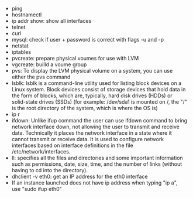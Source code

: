 - ping
- hostnamectl 
- ip addr show: show all interfaces 
- telnet
- curl
- mysql: check if user + password is correct with flags -u and -p
- netstat
- iptables
- pvcreate: prepare physical voumes for use with LVM 
- vgcreate: builld a voume group
- pvs: To display the LVM physical volume on a system, you can use either the pvs command 
- lsblk: lsblk is a command-line utility used for listing block devices on a Linux system. Block devices consist of storage devices that hold data in the form of blocks, which are, typically, hard disk drives (HDDs) or solid-state drives (SSDs)
(for example: /dev/sda1 is mounted on /, the "/" is the root directory of the system, which is where the OS is)
- ip r 
- ifdown: Unlike ifup command the user can use ifdown command to bring network interface down, not allowing the user to transmit and receive data. Technically it places the network interface in a state where it cannot transmit or receive data. It is used to configure network interfaces based on interface definitions in the file /etc/network/interfaces.
- ll: specifies all the files and directories and some important information such as permissions, date, size, time, and the number of links (without having to cd into the directory). 
- dhclient -v eth0: get an IP address for the eth0 interface
- If an instance launched does not have ip address when typing "ip a", use "sudo ifup eth0"
